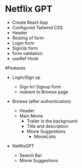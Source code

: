 # Netflix GPT

- Create React App
- Configured Tailwind CSS
- Header
- Routing of form
- Login form
- SignUp form
- form validation
- useRef Hook

#Features

- Login/Sign up
  - Sign In/ Signup form
  - redirent to Browse page
- Browse (after authentication)

  - Header
  - Main Movie
    - Trailer in the background
    - Title and description
    - Movie Suggestions
      - MovieLists

- NetflixGPT
  - Search Bar
  - Movie Suggestions
